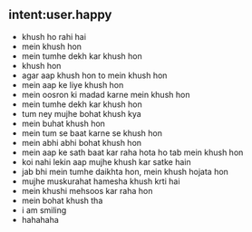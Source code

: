 ## intent:user.happy

- khush ho rahi hai
- mein khush hon
- mein tumhe dekh kar khush hon
- khush hon
- agar aap khush hon to mein khush hon
- mein aap ke liye khush hon
- mein oosron ki madad karne mein khush hon
- mein tumhe dekh kar khush hon
- tum ney mujhe bohat khush kya
- mein buhat khush hon
- mein tum se baat karne se khush hon
- mein abhi abhi bohat khush hon
- mein aap ke sath baat kar raha hota ho tab mein khush hon
- koi nahi lekin aap mujhe khush kar satke hain
- jab bhi mein tumhe daikhta hon, mein khush hojata hon
- mujhe muskurahat hamesha khush krti hai
- mein khushi mehsoos kar raha hon
- mein bohat khush tha
- i am smiling
- hahahaha